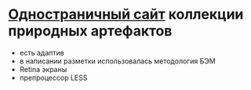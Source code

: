# [Одностраничный сайт]() коллекции природных артефактов
- есть адаптив
- в написании разметки использовалась методология БЭМ
- Retina экраны
- препроцессор LESS
